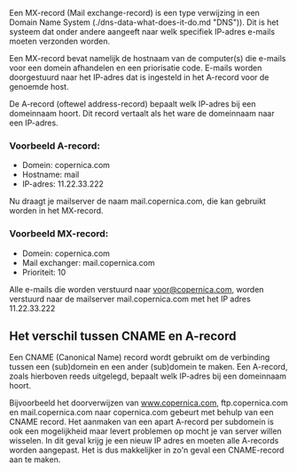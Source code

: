 Een MX-record (Mail exchange-record) is een type verwijzing in een
Domain Name System (./dns-data-what-does-it-do.md "DNS")).
Dit is het systeem dat onder andere aangeeft naar welk specifiek
IP-adres e-mails moeten verzonden worden.

Een MX-record bevat namelijk de hostnaam van de computer(s) die e-mails
voor een domein afhandelen en een priorisatie code. E-mails worden
doorgestuurd naar het IP-adres dat is ingesteld in het A-record voor de
genoemde host.

De A-record (oftewel address-record) bepaalt welk IP-adres bij een
domeinnaam hoort. Dit record vertaalt als het ware de domeinnaam naar
een IP-adres.

### Voorbeeld A-record:

-   Domein: copernica.com
-   Hostname: mail
-   IP-adres: 11.22.33.222

Nu draagt je mailserver de naam mail.copernica.com, die kan gebruikt
worden in het MX-record.

### Voorbeeld MX-record:

-   Domein: copernica.com
-   Mail exchanger: mail.copernica.com
-   Prioriteit: 10

Alle e-mails die worden verstuurd naar voor@copernica.com, worden
verstuurd naar de mailserver mail.copernica.com met het IP adres
11.22.33.222

Het verschil tussen CNAME en A-record
-------------------------------------

Een CNAME (Canonical Name) record wordt gebruikt om de verbinding tussen
een (sub)domein en een ander (sub)domein te maken. Een A-record, zoals
hierboven reeds uitgelegd, bepaalt welk IP-adres bij een domeinnaam
hoort.

Bijvoorbeeld het doorverwijzen van www.copernica.com, ftp.copernica.com
en mail.copernica.com naar copernica.com gebeurt met behulp van een
CNAME record. Het aanmaken van een apart A-record per subdomein is ook
een mogelijkheid maar levert problemen op mocht je van server willen
wisselen. In dit geval krijg je een nieuw IP adres en moeten alle
A-records worden aangepast. Het is dus makkelijker in zo'n geval een
CNAME-record aan te maken.
